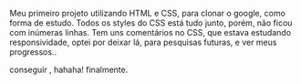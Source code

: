 
Meu primeiro projeto utilizando HTML e CSS, para clonar o google, como forma de estudo.
Todos os styles do CSS está tudo junto, porém, não ficou com inúmeras linhas.
Tem uns comentários no CSS, que estava estudando responsividade, optei por deixar lá, para
pesquisas futuras, e ver meus progressos..

conseguir , hahaha! finalmente.